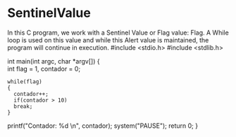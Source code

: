 # SentinelValue
In this C program, we work with a Sentinel Value or Flag value: Flag. A While loop is used on this value and while this Alert value is maintained, the program will continue in execution.
#include <stdio.h>
#include <stdlib.h>

int main(int argc, char *argv[])
{   
    int flag = 1, contador = 0;

    while(flag) 
    {
      contador++;    
      if(contador > 10)
      break;
    }
   printf("Contador: %d \n", contador);
   system("PAUSE");	
  return 0;
}
